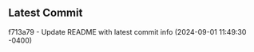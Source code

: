 
## Latest Commit
f713a79 - Update README with latest commit info (2024-09-01 11:49:30 -0400) <Yunxi-Zhou>
